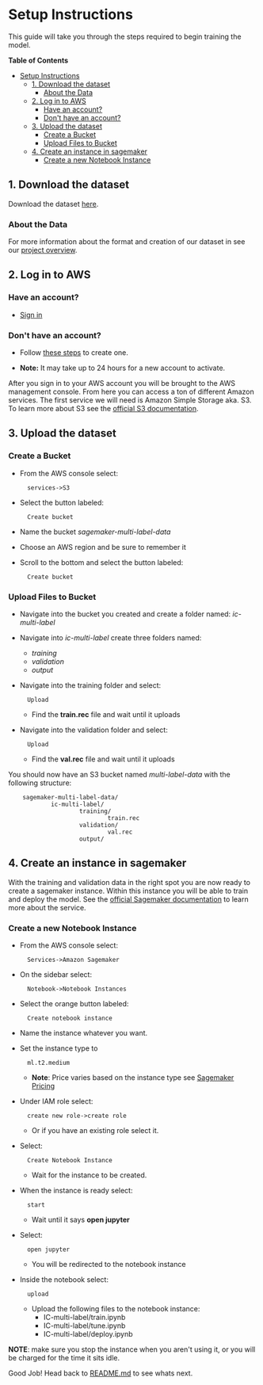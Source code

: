 # Setup Instructions

This guide will take you through the steps required to begin training the model. 

**Table of Contents**
- [Setup Instructions](#setup-instructions)
  - [1. Download the dataset](#1-download-the-dataset)
    - [About the Data](#about-the-data)
  - [2. Log in to AWS](#2-log-in-to-aws)
    - [Have an account?](#have-an-account)
    - [Don't have an account?](#dont-have-an-account)
  - [3. Upload the dataset](#3-upload-the-dataset)
    - [Create a Bucket](#create-a-bucket)
    - [Upload Files to Bucket](#upload-files-to-bucket)
  - [4. Create an instance in sagemaker](#4-create-an-instance-in-sagemaker)
    - [Create a new Notebook Instance](#create-a-new-notebook-instance)

## 1. Download the dataset

Download the dataset [here]().

### About the Data

For more information about the format and creation of our dataset in see our [project overview](PROJECT.md).

## 2. Log in to AWS

### Have an account?
- [Sign in](https://signin.aws.amazon.com)

### Don't have an account?

- Follow [these steps](https://aws.amazon.com/premiumsupport/knowledge-center/create-and-activate-aws-account/) to create one. 

- **Note:** It may take up to 24 hours for a new account to activate.

After you sign in to your AWS account you will be brought to the AWS management console. From here you can access a ton of different Amazon services. The first service we will need is Amazon Simple Storage aka. S3. To learn more about S3 see the [official S3 documentation](https://docs.aws.amazon.com/s3/index.html).

## 3. Upload the dataset

### Create a Bucket
- From the AWS console select:
        
        services->S3

- Select the button labeled:
        
        Create bucket
- Name the bucket *sagemaker-multi-label-data*
- Choose an AWS region and be sure to remember it
- Scroll to the bottom and select the button labeled: 
  
        Create bucket

### Upload Files to Bucket
- Navigate into the bucket you created and create a folder named: *ic-multi-label*
- Navigate into *ic-multi-label* create three folders named:
  - *training* 
  - *validation*
  - *output*
- Navigate into the training folder and select:
        
        Upload
  - Find the **train.rec** file and wait until it uploads
- Navigate into the validation folder and select:

        Upload
  -  Find the **val.rec** file and wait until it uploads

You should now have an S3 bucket named *multi-label-data* with the following structure:

        sagemaker-multi-label-data/
                ic-multi-label/
                        training/
                                train.rec
                        validation/
                                val.rec
                        output/
                        

## 4. Create an instance in sagemaker
With the training and validation data in the right spot you are now ready to create a sagemaker instance. Within this instance you will be able to train and deploy the model. See the [official Sagemaker documentation](https://docs.aws.amazon.com/sagemaker/index.html) to learn more about the service.

### Create a new Notebook Instance

- From the AWS console select: 
        
        Services->Amazon Sagemaker

- On the sidebar select: 
        
        Notebook->Notebook Instances

- Select the orange button labeled: 

        Create notebook instance
- Name the instance whatever you want.
- Set the instance type to 
    
        ml.t2.medium
  - **Note**: Price varies based on the instance type see [Sagemaker Pricing](https://aws.amazon.com/sagemaker/pricing/)
- Under IAM role select: 
        
        create new role->create role 
    - Or if you have an existing role select it.
  
- Select: 
        
        Create Notebook Instance
    
    - Wait for the instance to be created.
  
- When the instance is ready select:
  
        start 
  - Wait until it says **open jupyter**
- Select: 
        
        open jupyter 
        
  - You will be redirected to the notebook instance
- Inside the notebook select:
        
        upload
    
    - Upload the following files to the notebook instance:
      - IC-multi-label/train.ipynb 
      - IC-multi-label/tune.ipynb 
      - IC-multi-label/deploy.ipynb
  
**NOTE**: make sure you stop the instance when you aren't using it, or you will be charged for the time it sits idle.
  
Good Job! Head back to [README.md](README.md) to see whats next.
